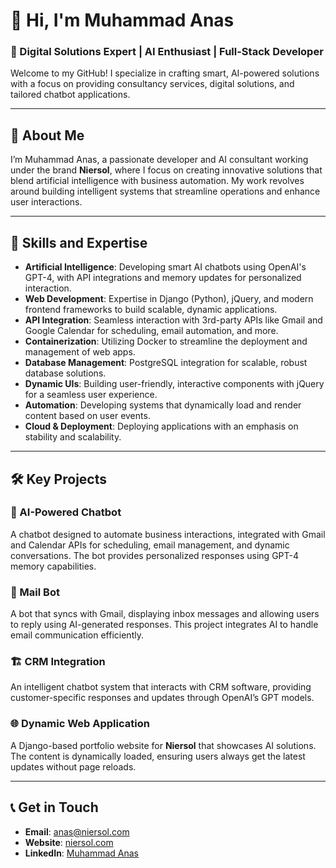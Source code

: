 
# 👋 Hi, I'm Muhammad Anas

### 🚀 Digital Solutions Expert | AI Enthusiast | Full-Stack Developer

Welcome to my GitHub! I specialize in crafting smart, AI-powered solutions with a focus on providing consultancy services, digital solutions, and tailored chatbot applications.

---

## 🌟 About Me

I’m Muhammad Anas, a passionate developer and AI consultant working under the brand **Niersol**, where I focus on creating innovative solutions that blend artificial intelligence with business automation. My work revolves around building intelligent systems that streamline operations and enhance user interactions.

---

## 💼 Skills and Expertise

- **Artificial Intelligence**: Developing smart AI chatbots using OpenAI's GPT-4, with API integrations and memory updates for personalized interaction.
- **Web Development**: Expertise in Django (Python), jQuery, and modern frontend frameworks to build scalable, dynamic applications.
- **API Integration**: Seamless interaction with 3rd-party APIs like Gmail and Google Calendar for scheduling, email automation, and more.
- **Containerization**: Utilizing Docker to streamline the deployment and management of web apps.
- **Database Management**: PostgreSQL integration for scalable, robust database solutions.
- **Dynamic UIs**: Building user-friendly, interactive components with jQuery for a seamless user experience.
- **Automation**: Developing systems that dynamically load and render content based on user events.
- **Cloud & Deployment**: Deploying applications with an emphasis on stability and scalability.

---

## 🛠️ Key Projects

### 🧠 AI-Powered Chatbot
A chatbot designed to automate business interactions, integrated with Gmail and Calendar APIs for scheduling, email management, and dynamic conversations. The bot provides personalized responses using GPT-4 memory capabilities.

### 📧 Mail Bot
A bot that syncs with Gmail, displaying inbox messages and allowing users to reply using AI-generated responses. This project integrates AI to handle email communication efficiently.

### 🏗️ CRM Integration
An intelligent chatbot system that interacts with CRM software, providing customer-specific responses and updates through OpenAI’s GPT models.

### 🌐 Dynamic Web Application
A Django-based portfolio website for **Niersol** that showcases AI solutions. The content is dynamically loaded, ensuring users always get the latest updates without page reloads.

---

## 📞 Get in Touch

- **Email**: anas@niersol.com
- **Website**: [niersol.com](https://niersol.com)
- **LinkedIn**: [Muhammad Anas](https://www.linkedin.com/in/muhammad-anas-usman)
